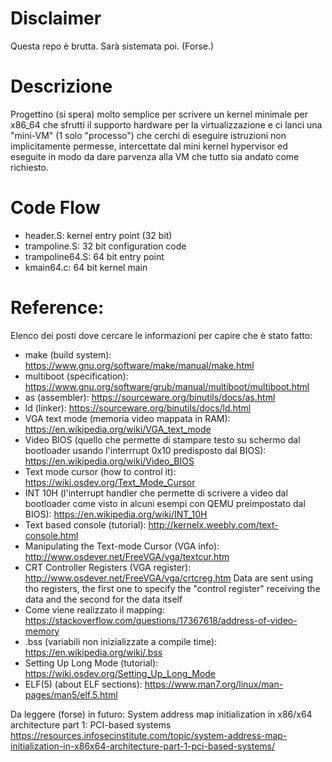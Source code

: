 # Disclaimer
Questa repo è brutta.
Sarà sistemata poi.
(Forse.)

# Descrizione
Progettino (si spera) molto semplice per scrivere un kernel minimale per x86_64 che sfrutti il supporto hardware per la virtualizzazione e ci lanci una "mini-VM" (1 solo "processo") che cerchi di eseguire istruzioni non implicitamente permesse, intercettate dal mini kernel hypervisor ed eseguite in modo da dare parvenza alla VM che tutto sia andato come richiesto.


# Code Flow
- header.S: kernel entry point (32 bit)
- trampoline.S: 32 bit configuration code
- trampoline64.S: 64 bit entry point
- kmain64.c: 64 bit kernel main

# Reference:
Elenco dei posti dove cercare le informazioni per capire che è stato fatto:
- make (build system): https://www.gnu.org/software/make/manual/make.html
- multiboot (specification): https://www.gnu.org/software/grub/manual/multiboot/multiboot.html
- as (assembler): https://sourceware.org/binutils/docs/as.html
- ld (linker): https://sourceware.org/binutils/docs/ld.html
- VGA text mode (memoria video mappata in RAM): https://en.wikipedia.org/wiki/VGA_text_mode
- Video BIOS (quello che permette di stampare testo su schermo dal bootloader usando l'interrrupt 0x10 predisposto dal BIOS): https://en.wikipedia.org/wiki/Video_BIOS
- Text mode cursor (how to control it): https://wiki.osdev.org/Text_Mode_Cursor
- INT 10H (l'interrupt handler che permette di scrivere a
video dal bootloader come visto in alcuni esempi con QEMU
preimpostato dal BIOS): https://en.wikipedia.org/wiki/INT_10H
- Text based console (tutorial): http://kernelx.weebly.com/text-console.html
- Manipulating the Text-mode Cursor (VGA info): http://www.osdever.net/FreeVGA/vga/textcur.htm
- CRT Controller Registers (VGA register): http://www.osdever.net/FreeVGA/vga/crtcreg.htm
    Data are sent using tho registers, the first one to specify the "control register" receiving the data and the
    second for the data itself
- Come viene realizzato il mapping: https://stackoverflow.com/questions/17367618/address-of-video-memory
- .bss (variabili non inizializzate a compile time): https://en.wikipedia.org/wiki/.bss
- Setting Up Long Mode (tutorial): https://wiki.osdev.org/Setting_Up_Long_Mode
- ELF(5) (about ELF sections): https://www.man7.org/linux/man-pages/man5/elf.5.html

Da leggere (forse) in futuro:
System address map initialization in x86/x64 architecture part 1: PCI-based systems
    https://resources.infosecinstitute.com/topic/system-address-map-initialization-in-x86x64-architecture-part-1-pci-based-systems/


